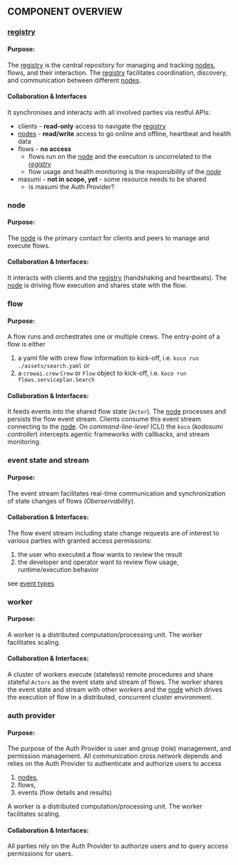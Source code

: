 ## COMPONENT OVERVIEW

### [registry](./Registry.md)

#### Purpose:

The [registry](./Registry.md) is the central repository for managing and tracking [nodes](./Nodes.md), flows, and their interaction. The [registry](./Registry.md) facilitates coordination, discovery, and communication between different [nodes](./Nodes.md). 

#### Collaboration & Interfaces

It synchronises and interacts with all involved parties via restful APIs:
* clients - **read-only** access to navigate the [registry](./Registry.md)
* [nodes](./Nodes.md) - **read/write** access to go online and offline, heartbeat and health data
* flows - **no access** 
    * flows run on the [node](./Nodes.md) and the execution is uncorrelated to the _[registry](./Registry.md)_
    * flow usage and health monitoring is the responsibility of the _[node](./Nodes.md)_
* masumi - **not in scope, yet** - some resource needs to be shared
    * is masumi the Auth Provider?

### node

#### Purpose:

The [node](./Nodes.md) is the primary contact for clients and peers to manage and execute flows. 

#### Collaboration & Interfaces:

It interacts with clients and the [registry](./Registry.md) (handshaking and heartbeats). The [node](./Nodes.md) is driving flow execution and shares state with the flow.

### flow

#### Purpose:

A flow runs and orchestrates one or multiple crews. The entry-point of a flow is either
1) a yaml file with crew flow information to kick-off, i.e. `koco run ./assets/search.yaml` or
2) a `crewai.crew` `Crew` or `Flow` object to kick-off, i.e. `koco run flows.serviceplan.Search`

#### Collaboration & Interfaces:

It feeds events into the shared flow state (`Actor`). The [node](./Nodes.md) processes and persists the flow event stream. Clients consume this event stream connecting to the [node](./Nodes.md). On _command-line-level_ (CLI) the `koco` (_kodosumi controller_) intercepts agentic frameworks with callbacks, and stream monitoring.

### event state and stream

#### Purpose:

The event stream facilitates real-time communication and synchronization of state changes of flows (_Oberservability_).

#### Collaboration & Interfaces:

The flow event stream including state change requests are of interest to various parties with granted access permissions:
1) the user who executed a flow wants to review the result 
2) the developer and operator want to review flow usage, runtime/execution behavior

see [event types](Events.md)

### worker

#### Purpose:

A worker is a distributed computation/processing unit. The worker facilitates scaling. 

#### Collaboration & Interfaces:

A cluster of workers execute (stateless) remote procedures and share stateful `Actors` as the event state and stream of flows. The worker shares the event state and stream with other workers and the [node](./Nodes.md) which drives the execution of flow in a distributed, concurrent cluster environment.

### auth provider

#### Purpose:

The purpose of the Auth Provider is user and group (role) management, and permission management. All communication cross network depends and relies on the Auth Provider to authenticate and authorize users to access

1) [nodes](./Nodes.md),
2) flows, 
3) events (flow details and results)

A worker is a distributed computation/processing unit. The worker facilitates scaling. 

#### Collaboration & Interfaces:

All parties rely on the Auth Provider to authorize users and to query access permissions for users.
